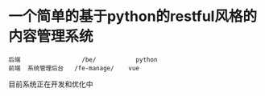 # 一个简单的基于python的restful风格的内容管理系统

```
后端                 /be/           python
前端  系统管理后台   /fe-manage/    vue
```

目前系统正在开发和优化中
